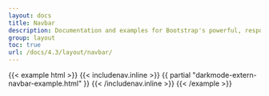 ```yaml
---
layout: docs
title: Navbar
description: Documentation and examples for Bootstrap's powerful, responsive navigation header, the navbar. Includes support for branding, navigation, and more, including support for our collapse plugin.
group: layout
toc: true
url: /docs/4.3/layout/navbar/
---
```


{{< example html >}}
{{< includenav.inline >}}
{{ partial "darkmode-extern-navbar-example.html" }}
{{< /includenav.inline >}}
{{< /example >}}
